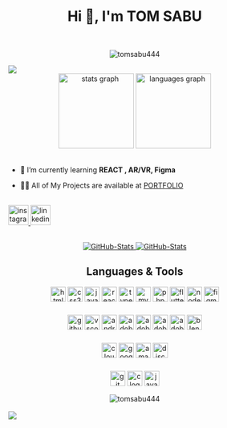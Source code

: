 <h1 align="center">Hi 👋, I'm TOM SABU 
<!-- <h3 align="center">A passionate frontend developer from India</h3> -->
</h1>
<br>
<p align="center"> <img src="https://komarev.com/ghpvc/?username=tomsabu444&label=Profile%20views&color=blue&style=for-the-badge&base=100" alt="tomsabu444" /> 
</p>

<img src="https://user-images.githubusercontent.com/73097560/115834477-dbab4500-a447-11eb-908a-139a6edaec5c.gif">

<br>

<div align="center">
  <img src="https://github-readme-stats.vercel.app/api?username=tomsabu444&show_icons=true&title_color=fff&icon_color=79ff97&text_color=9f9f9f&bg_color=151515" height="150" alt="stats graph"  />
  <img src="https://github-readme-stats.vercel.app/api/top-langs?username=tomsabu444&locale=en&hide_title=false&layout=compact&card_width=320&langs_count=5&title_color=fff&icon_color=79ff97&text_color=9f9f9f&bg_color=151515" height="150" alt="languages graph"  />
</div>

<br>

- 🌱 I’m currently learning **REACT , AR/VR, Figma**

- 👨‍💻 All of My Projects are available at [PORTFOLIO](tomsabu.com)

<br>

<div align="left">
  <a href="https://www.instagram.com/tom_vettithanam/" target="_blank">
    <img src="https://img.shields.io/static/v1?message=Instagram&logo=instagram&label=&color=E4405F&logoColor=white&labelColor=&style=for-the-badge" height="40" alt="instagram logo"  />
  </a>
  <a href="https://www.linkedin.com/in/tomsabu444/" target="_blank">
    <img src="https://img.shields.io/static/v1?message=LinkedIn&logo=linkedin&label=&color=0077B5&logoColor=white&labelColor=&style=for-the-badge" height="40" alt="linkedin logo"  />
  </a>
</div>

<br>

<div>
  <p align="center">
	<a href="https://github.com/tomsabu444/todo-react-app">
      		<img src="https://github-readme-stats.vercel.app/api/pin/?username=tomsabu444&repo=todo-react-app&title_color=fff&icon_color=79ff97&text_color=9f9f9f&bg_color=151515" alt="GitHub-Stats" />
    	</a>
	<a href="https://github.com/tomsabu444/FrontEnd-DEV">
      		<img src="https://github-readme-stats.vercel.app/api/pin/?username=tomsabu444&repo=FrontEnd-DEV&title_color=fff&icon_color=79ff97&text_color=9f9f9f&bg_color=151515"  alt="GitHub-Stats" />
    	</a>
  </p>
</div>

###

<h2 align="center">Languages & Tools</h2>
<p align="left">
<div align="center">
  <img src="https://cdn.jsdelivr.net/gh/devicons/devicon/icons/html5/html5-original.svg" height="30" alt="html5 logo"  />
  <img src="https://cdn.jsdelivr.net/gh/devicons/devicon/icons/css3/css3-original.svg" height="30" alt="css3 logo"  />
  <img src="https://cdn.jsdelivr.net/gh/devicons/devicon/icons/javascript/javascript-original.svg" height="30" alt="javascript logo"  />
  <img src="https://cdn.jsdelivr.net/gh/devicons/devicon/icons/react/react-original.svg" height="30" alt="react logo"  />
  <img src="https://cdn.jsdelivr.net/gh/devicons/devicon/icons/typescript/typescript-original.svg" height="30" alt="typescript logo"  />
  <img src="https://skillicons.dev/icons?i=mysql" height="30" alt="mysql logo"  />
  <img src="https://skillicons.dev/icons?i=php" height="30" alt="php logo"  />
  <img src="https://skillicons.dev/icons?i=flutter" height="30" alt="flutter logo"  />
  <img src="https://skillicons.dev/icons?i=nodejs" height="30" alt="nodejs logo"  />
  <img src="https://skillicons.dev/icons?i=figma" height="30" alt="figma logo"  />
</div>


###

<div align="center">
  <img src="https://skillicons.dev/icons?i=github" height="30" alt="github logo"  />
  <img src="https://skillicons.dev/icons?i=vscode" height="30" alt="vscode logo"  />
  <img src="https://skillicons.dev/icons?i=androidstudio" height="30" alt="androidstudio logo"  />
  <img src="https://skillicons.dev/icons?i=ae" height="30" alt="adobeaftereffects logo"  />
  <img src="https://skillicons.dev/icons?i=pr" height="30" alt="adobepremierepro logo"  />
  <img src="https://skillicons.dev/icons?i=ps" height="30" alt="adobephotoshop logo"  />
  <img src="https://skillicons.dev/icons?i=ai" height="30" alt="adobeillustrator logo"  />
  <img src="https://skillicons.dev/icons?i=blender" height="30" alt="blender logo"  />
</div>


###
<div align="center">
  <img src="https://skillicons.dev/icons?i=cloudflare" height="30" alt="cloudflare logo"  />
  <img src="https://skillicons.dev/icons?i=gcp" height="30" alt="googlecloud logo"  />
  <img src="https://skillicons.dev/icons?i=aws" height="30" alt="amazonwebservices logo"  />
  <img src="https://skillicons.dev/icons?i=discord" height="30" alt="discord logo"  />
</div>

###


<div align="center">
  <img src="https://skillicons.dev/icons?i=git" height="30" alt="git logo"  />
  <img src="https://skillicons.dev/icons?i=c" height="30" alt="c logo"  />
  <img src="https://skillicons.dev/icons?i=java" height="30" alt="java logo"  />
  <!-- <img src="https://skillicons.dev/icons?i=py" height="30" alt="python logo"  />
  <img width="12" /> -->
</div>

 </p>

<div align="center">

<img src="https://streak-stats.demolab.com?user=tomsabu444&theme=dark&border_radius=20&" alt="tomsabu444" />
</div>

<br>

<img src="https://user-images.githubusercontent.com/73097560/115834477-dbab4500-a447-11eb-908a-139a6edaec5c.gif">

# 